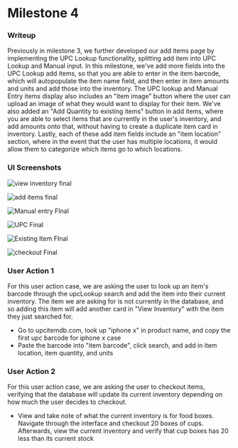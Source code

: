 # Milestone 4

### Writeup
Previously in milestone 3, we further developed our add items page by implementing the UPC Lookup functionality, splitting add item into UPC Lookup and Manual input. In this milestone, we've add more fields into the UPC Lookup add items, so that you are able to enter in the item barcode, which will autopopulate the item name field, and then enter in item amounts and units and add those into the inventory. The UPC lookup and Manual Entry items display also includes an "item image" button where the user can upload an image of what they would want to display for their item. We've also added an "Add Quantity to existing items" button in add items, where you are able to select items that are currently in the user's inventory, and add amounts onto that, without having to create a duplicate item card in inventory. Lastly, each of these add item fields include an "item location" section, where in the event that the user has multiple locations, it would allow them to categorize which items go to which locations.

### UI Screenshots

![view inventory final](https://user-images.githubusercontent.com/46572829/58151112-9065d780-7c1d-11e9-883e-48787a125c01.png)

![add items final](https://user-images.githubusercontent.com/46572829/58151124-9b206c80-7c1d-11e9-9b81-1a7c3320bf68.png)

![Manual entry FInal](https://user-images.githubusercontent.com/46572829/58151135-a2477a80-7c1d-11e9-97f2-e72e10c49394.png)

![UPC Final](https://user-images.githubusercontent.com/46572829/58151143-a8d5f200-7c1d-11e9-848f-3fe747b8b2e5.png)

![Existing Item FInal](https://user-images.githubusercontent.com/46572829/58151156-af646980-7c1d-11e9-9bfd-259f4c9cf10f.png)

![checkout Final](https://user-images.githubusercontent.com/46572829/58151168-b8553b00-7c1d-11e9-9931-3a4c2ffcbde3.png)

### User Action 1
For this user action case, we are asking the user to look up an item's barcode through the upcLookup search and add the item into their current inventory. The item we are asking for is not currently in the database, and so adding this item will add another card in "View Inventory" with the item they just searched for.

- Go to upcitemdb.com, look up "iphone x" in product name, and copy the first upc barcode for iphone x case
- Paste the barcode into "item barcode", click search, and add in item location, item quantity, and units

### User Action 2
For this user action case, we are asking the user to checkout items, verifying that the database will update its current inventory depending on how much the user decides to checkout. 

- View and take note of what the current inventory is for food boxes. Navigate through the interface and checkout 20 boxes of cups. Afterwards, view the current inventory and verify that cup boxes has 20 less than its current stock
